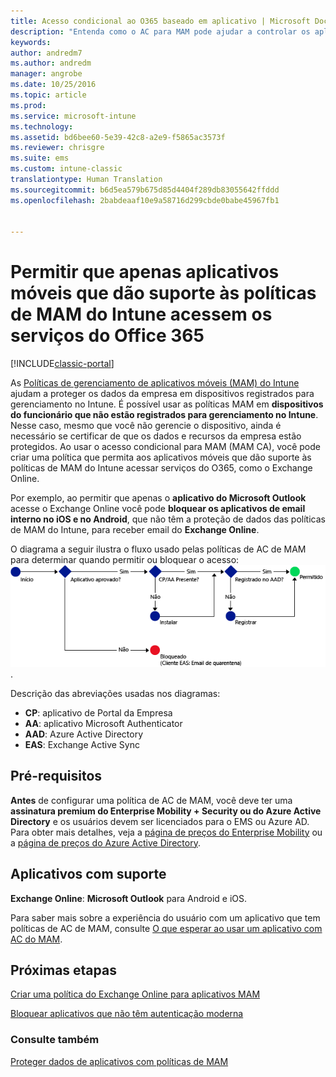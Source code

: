 ```yaml
---
title: Acesso condicional ao O365 baseado em aplicativo | Microsoft Docs
description: "Entenda como o AC para MAM pode ajudar a controlar os aplicativos que têm acesso aos serviços do O365."
keywords: 
author: andredm7
ms.author: andredm
manager: angrobe
ms.date: 10/25/2016
ms.topic: article
ms.prod: 
ms.service: microsoft-intune
ms.technology: 
ms.assetid: bd6bee60-5e39-42c8-a2e9-f5865ac3573f
ms.reviewer: chrisgre
ms.suite: ems
ms.custom: intune-classic
translationtype: Human Translation
ms.sourcegitcommit: b6d5ea579b675d85d4404f289db83055642ffddd
ms.openlocfilehash: 2babdeaaf10e9a58716d299cbde0babe45967fb1


---
```


# <a name="allow-only-mobile-apps-that-support-intune-mam-policies-to-access-office-365-services"></a>Permitir que apenas aplicativos móveis que dão suporte às políticas de MAM do Intune acessem os serviços do Office 365

[!INCLUDE[classic-portal](../includes/classic-portal.md)]

As [Políticas de gerenciamento de aplicativos móveis (MAM) do Intune](protect-apps-and-data-with-microsoft-intune.md) ajudam a proteger os dados da empresa em dispositivos registrados para gerenciamento no Intune. É possível usar as políticas MAM em **dispositivos do funcionário que não estão registrados para gerenciamento no Intune**.  Nesse caso, mesmo que você não gerencie o dispositivo, ainda é necessário se certificar de que os dados e recursos da empresa estão protegidos. Ao usar o acesso condicional para MAM (MAM CA), você pode criar uma política que permita aos aplicativos móveis que dão suporte às políticas de MAM do Intune acessar serviços do O365, como o Exchange Online.

Por exemplo, ao permitir que apenas o **aplicativo do Microsoft Outlook** acesse o Exchange Online você pode **bloquear os aplicativos de email interno no iOS e no Android**, que não têm a proteção de dados das políticas de MAM do Intune, para receber email do **Exchange Online**.

O diagrama a seguir ilustra o fluxo usado pelas políticas de AC de MAM para determinar quando permitir ou bloquear o acesso: ![Diagrama que mostra os vários critérios incluídos para determinar se o acesso é permitido ou bloqueado ](../media/mam-ca-decision-flow_simple.png).

Descrição das abreviações usadas nos diagramas:
* **CP**: aplicativo de Portal da Empresa
* **AA**: aplicativo Microsoft Authenticator
* **AAD**: Azure Active Directory
* **EAS**: Exchange Active Sync

## <a name="prerequisites"></a>Pré-requisitos
**Antes** de configurar uma política de AC de MAM, você deve ter uma **assinatura premium do Enterprise Mobility + Security ou do Azure Active Directory** e os usuários devem ser licenciados para o EMS ou Azure AD. Para obter mais detalhes, veja a [página de preços do Enterprise Mobility](https://www.microsoft.com/en-us/cloud-platform/enterprise-mobility-pricing) ou a [página de preços do Azure Active Directory](https://azure.microsoft.com/en-us/pricing/details/active-directory/).


## <a name="supported-apps"></a>Aplicativos com suporte
**Exchange Online**: **Microsoft Outlook** para Android e iOS.

Para saber mais sobre a experiência do usuário com um aplicativo que tem políticas de AC de MAM, consulte [O que esperar ao usar um aplicativo com AC do MAM](use-apps-with-mam-ca.md).


## <a name="next-steps"></a>Próximas etapas
[Criar uma política do Exchange Online para aplicativos MAM](mam-ca-for-exchange-online.md)

[Bloquear aplicativos que não têm autenticação moderna](block-apps-with-no-modern-authentication.md)

### <a name="see-also"></a>Consulte também

[Proteger dados de aplicativos com políticas de MAM](protect-app-data-using-mobile-app-management-policies-with-microsoft-intune.md)



<!--HONumber=Dec16_HO2-->


